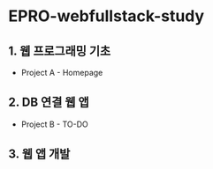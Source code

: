 # EPRO-webfullstack-study
## 1. 웹 프로그래밍 기초
* Project A - Homepage
## 2. DB 연결 웹 앱
* Project B - TO-DO
## 3. 웹 앱 개발
